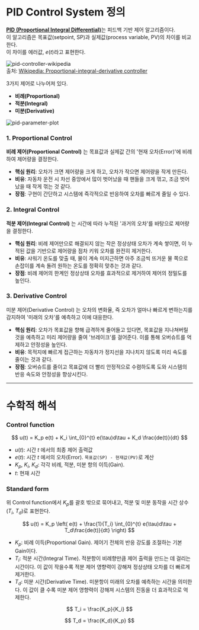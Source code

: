 # PID Control System 정의

[**PID (Proportional Integral Differential)**](https://en.wikipedia.org/wiki/Proportional%E2%80%93integral%E2%80%93derivative_controller)는 피드백 기반 제어 알고리즘이다.  
이 알고리즘은 목표값(setpoint, SP)과 실제값(process variable, PV)의 차이를 비교한다.  
이 차이를 에러값, $e(t)$라고 표현한다.

![pid-controller-wikipedia](../assets/posts/2025-08-29-pid-control/pid-controller-wikipedia.png)  
출처: [Wikipedia: Proportional-integral-derivative controller](https://en.wikipedia.org/wiki/Proportional%E2%80%93integral%E2%80%93derivative_controller)

3가지 제어로 나누어져 있다.

-   **비례(Proportional)**
-   **적분(Integral)**
-   **미분(Derivative)**

![pid-parameter-plot](../assets/posts/2025-08-29-pid-control/pid-parameter-plot.png)

### 1. Proportional Control

**비례 제어(Proportional Control)** 는 목표값과 실제값 간의 '현재 오차(Error)'에 비례하여 제어량을 결정한다.

-   **핵심 원리**: 오차가 크면 제어량을 크게 하고, 오차가 작으면 제어량을 작게 만든다.
-   **비유**: 자동차 운전 시 차선 중앙에서 많이 벗어났을 때 핸들을 크게 꺾고, 조금 벗어났을 때 작게 꺾는 것 같다.
-   **장점**: 구현이 간단하고 시스템에 즉각적으로 반응하여 오차를 빠르게 줄일 수 있다.

### 2. Integral Control

**적분 제어(Integral Control)** 는 시간에 따라 누적된 '과거의 오차'를 바탕으로 제어량을 결정한다.

-   **핵심 원리**: 비례 제어만으로 해결되지 않는 작은 정상상태 오차가 계속 쌓이면, 이 누적된 값을 기반으로 제어량을 점차 키워 오차를 완전히 제거한다.
-   **비유**: 샤워기 온도를 맞출 때, 물이 계속 미지근하면 아주 조금씩 뜨거운 물 쪽으로 손잡이를 계속 돌려 원하는 온도를 정확히 맞추는 것과 같다.
-   **장점**: 비례 제어의 한계인 정상상태 오차를 효과적으로 제거하여 제어의 정밀도를 높인다.

### 3. Derivative Control

미분 제어(Derivative Control) 는 오차의 변화율, 즉 오차가 얼마나 빠르게 변하는지를 감지하여 '미래의 오차'를 예측하고 이에 대응한다.

-   **핵심 원리**: 오차가 목표값을 향해 급격하게 줄어들고 있다면, 목표값을 지나쳐버릴 것을 예측하고 미리 제어량을 줄여 '브레이크'를 걸어준다. 이를 통해 오버슈트를 억제하고 안정성을 높인다.
-   **비유**: 목적지에 빠르게 접근하는 자동차가 정지선을 지나치지 않도록 미리 속도를 줄이는 것과 같다.
-   **장점**: 오버슈트를 줄이고 목표값에 더 빨리 안정적으로 수렴하도록 도와 시스템의 반응 속도와 안정성을 향상시킨다.

---

# 수학적 해석

### Control function

$$
u(t) = K_p e(t) + K_i \int_{0}^{t} e(\tau)d\tau + K_d \frac{de(t)}{dt}
$$

-   $u(t)$: 시간 $t$ 에서의 최종 제어 출력값
-   $e(t)$: 시간 $t$ 에서의 오차(Error). `목표값(SP) - 현재값(PV)`로 계산
-   $K_p$, $K_i$, $K_d$: 각각 비례, 적분, 미분 항의 이득(Gain).
-   $t$: 현재 시간

### Standard form

위 Control function에서 $K_p$를 괄호 밖으로 묶어내고, 적분 및 미분 동작을 시간 상수($T_i$, $T_d$)로 표현한다.

$$
u(t) = K_p \left( e(t) + \frac{1}{T_i} \int_{0}^{t} e(\tau)d\tau + T_d\frac{de(t)}{dt} \right)
$$

-   $K_p$: 비례 이득(Proportional Gain). 제어기 전체의 반응 강도를 조절하는 기본 Gain이다.
-   $T_i$: 적분 시간(Integral Time). 적분항이 비례향만큼 제어 출력을 만드는 데 걸리는 시간이다. 이 값이 작을수록 적분 제어 영향력이 강해져 정상상태 오차를 더 빠르게 제거한다.
-   $T_d$: 미분 시간(Derivative Time). 미분항이 미래의 오차를 예측하는 시간을 의미한다. 이 값이 클 수록 미분 제어 영향력이 강해져 시스템의 진동을 더 효과적으로 억제한다.

$$
T_i = \frac{K_p}{K_i}
$$

$$
T_d = \frac{K_d}{K_p}
$$
